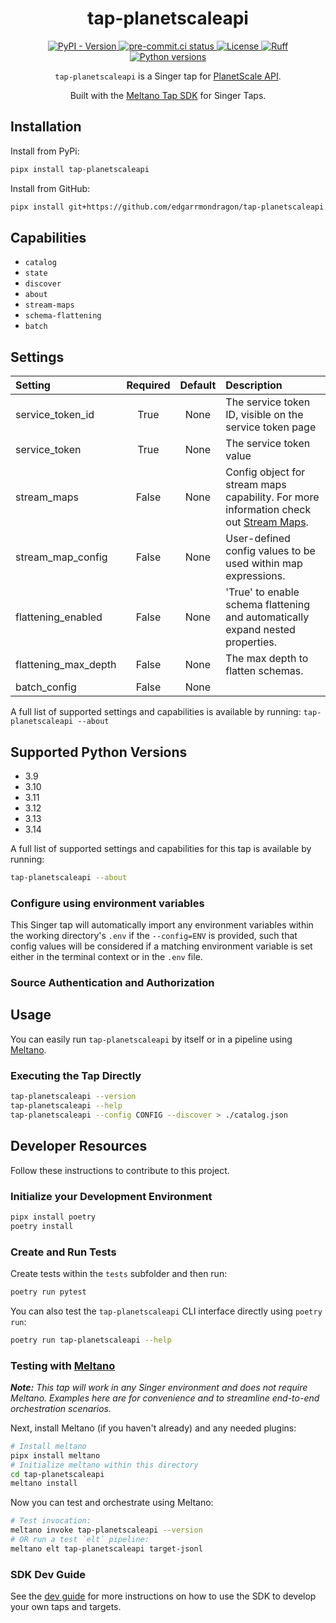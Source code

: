 <div align="center">

# tap-planetscaleapi

<div>
  <a href="https://pypi.org/p/tap-planetscaleapi/">
    <img alt="PyPI - Version" src="https://img.shields.io/pypi/v/tap-planetscaleapi">
  </a>
  <a href="https://results.pre-commit.ci/latest/github/edgarrmondragon/tap-planetscaleapi/main">
    <img alt="pre-commit.ci status" src="https://results.pre-commit.ci/badge/github/edgarrmondragon/tap-planetscaleapi/main.svg"/>
  </a>
  <a href="https://github.com/edgarrmondragon/tap-planetscaleapi/blob/main/LICENSE">
    <img alt="License" src="https://img.shields.io/github/license/edgarrmondragon/tap-planetscaleapi"/>
  </a>
  <a href="https://github.com/astral-sh/ruff">
    <img src="https://img.shields.io/endpoint?url=https://raw.githubusercontent.com/charliermarsh/ruff/main/assets/badge/v2.json" alt="Ruff" style="max-width:100%;">
  </a>
  <a href="https://pypi.org/p/tap-planetscaleapi/">
    <img alt="Python versions" src="https://img.shields.io/pypi/pyversions/tap-planetscaleapi"/>
  </a>
</div>

`tap-planetscaleapi` is a Singer tap for [PlanetScale API](https://api-docs.planetscale.com/reference/getting-started-with-planetscale-api).

Built with the [Meltano Tap SDK](https://sdk.meltano.com) for Singer Taps.

</div>

## Installation

Install from PyPi:

```bash
pipx install tap-planetscaleapi
```

Install from GitHub:

```bash
pipx install git+https://github.com/edgarrmondragon/tap-planetscaleapi.git@main
```

## Capabilities

* `catalog`
* `state`
* `discover`
* `about`
* `stream-maps`
* `schema-flattening`
* `batch`


## Settings

| Setting             | Required | Default | Description |
|:--------------------|:--------:|:-------:|:------------|
| service_token_id    | True     | None    | The service token ID, visible on the service token page |
| service_token       | True     | None    | The service token value |
| stream_maps         | False    | None    | Config object for stream maps capability. For more information check out [Stream Maps](https://sdk.meltano.com/en/latest/stream_maps.html). |
| stream_map_config   | False    | None    | User-defined config values to be used within map expressions. |
| flattening_enabled  | False    | None    | 'True' to enable schema flattening and automatically expand nested properties. |
| flattening_max_depth| False    | None    | The max depth to flatten schemas. |
| batch_config        | False    | None    |             |

A full list of supported settings and capabilities is available by running: `tap-planetscaleapi --about`

## Supported Python Versions

* 3.9
* 3.10
* 3.11
* 3.12
* 3.13
* 3.14

A full list of supported settings and capabilities for this tap is available by running:

```bash
tap-planetscaleapi --about
```

### Configure using environment variables

This Singer tap will automatically import any environment variables within the working directory's
`.env` if the `--config=ENV` is provided, such that config values will be considered if a matching
environment variable is set either in the terminal context or in the `.env` file.

### Source Authentication and Authorization

## Usage

You can easily run `tap-planetscaleapi` by itself or in a pipeline using [Meltano](https://meltano.com/).

### Executing the Tap Directly

```bash
tap-planetscaleapi --version
tap-planetscaleapi --help
tap-planetscaleapi --config CONFIG --discover > ./catalog.json
```

## Developer Resources

Follow these instructions to contribute to this project.

### Initialize your Development Environment

```bash
pipx install poetry
poetry install
```

### Create and Run Tests

Create tests within the `tests` subfolder and
  then run:

```bash
poetry run pytest
```

You can also test the `tap-planetscaleapi` CLI interface directly using `poetry run`:

```bash
poetry run tap-planetscaleapi --help
```

### Testing with [Meltano](https://www.meltano.com)

_**Note:** This tap will work in any Singer environment and does not require Meltano.
Examples here are for convenience and to streamline end-to-end orchestration scenarios._

<!--
Developer TODO:
Your project comes with a custom `meltano.yml` project file already created. Open the `meltano.yml` and follow any "TODO" items listed in
the file.
-->

Next, install Meltano (if you haven't already) and any needed plugins:

```bash
# Install meltano
pipx install meltano
# Initialize meltano within this directory
cd tap-planetscaleapi
meltano install
```

Now you can test and orchestrate using Meltano:

```bash
# Test invocation:
meltano invoke tap-planetscaleapi --version
# OR run a test `elt` pipeline:
meltano elt tap-planetscaleapi target-jsonl
```

### SDK Dev Guide

See the [dev guide](https://sdk.meltano.com/en/latest/dev_guide.html) for more instructions on how to use the SDK to
develop your own taps and targets.
